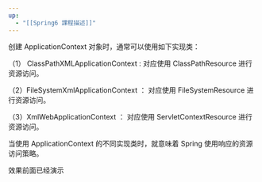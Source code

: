 ```yaml
---
up:
  - "[[Spring6 課程描述]]"
---
```

创建 ApplicationContext 对象时，通常可以使用如下实现类：

（1） ClassPathXMLApplicationContext : 对应使用 ClassPathResource 进行资源访问。

（2）FileSystemXmlApplicationContext ： 对应使用 FileSystemResource 进行资源访问。

（3）XmlWebApplicationContext ： 对应使用 ServletContextResource 进行资源访问。

当使用 ApplicationContext 的不同实现类时，就意味着 Spring 使用响应的资源访问策略。

效果前面已经演示

